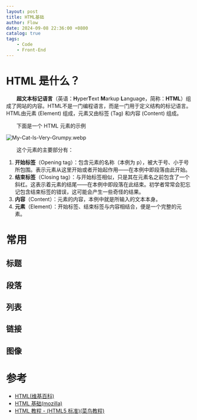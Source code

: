 ```yaml
---
layout: post
title: HTML基础
author: Flow
date: 2024-09-08 22:36:00 +0800
catalog: true
tags:  
    - Code
    - Front-End
---
```

# HTML 是什么？

&emsp;&emsp;**超文本标记语言**（英语：**H**yper**T**ext **M**arkup **L**anguage，简称：**HTML**）组成了网站的内容。HTML不是一门编程语言，而是一门用于定义结构的标记语言。HTML由元素 (Element) 组成，元素又由标签 (Tag) 和内容 (Content) 组成。

&emsp;&emsp;下面是一个 HTML 元素的示例

![My-Cat-Is-Very-Grumpy.webp](https://s2.loli.net/2024/09/08/bsICqoM5tkcagiK.webp)

&emsp;&emsp;这个元素的主要部分有：

1. **开始标签**（Opening tag）：包含元素的名称（本例为 p），被大于号、小于号所包围。表示元素从这里开始或者开始起作用——在本例中即段落由此开始。
2. **结束标签**（Closing tag）：与开始标签相似，只是其在元素名之前包含了一个斜杠。这表示着元素的结尾——在本例中即段落在此结束。初学者常常会犯忘记包含结束标签的错误，这可能会产生一些奇怪的结果。
3. **内容**（Content）：元素的内容，本例中就是所输入的文本本身。
4. **元素**（Element）：开始标签、结束标签与内容相结合，便是一个完整的元素。

# 常用

## 标题

## 段落

## 列表

## 链接

## 图像

# 参考

- [HTML(维基百科)](https://zh.wikipedia.org/wiki/HTML)
- [HTML 基础(mozilla)](https://developer.mozilla.org/zh-CN/docs/Learn/Getting_started_with_the_web/HTML_basics)
- [HTML 教程 - (HTML5 标准)(菜鸟教程)](https://www.runoob.com/html/html-tutorial.html)